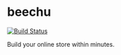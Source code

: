 beechu
======


[![Build Status](https://travis-ci.org/sriharisahu/beechu.png?branch=master)](https://travis-ci.org/sriharisahu/beechu)


Build your online store within minutes.
